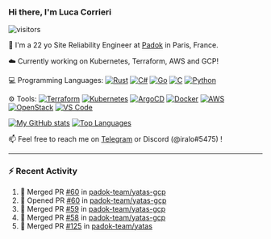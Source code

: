 ### Hi there, I'm Luca Corrieri

![visitors](https://visitor-badge.glitch.me/badge?page_id=corrieriluca.corrieriluca)

👋 I'm a 22 yo Site Reliability Engineer at [Padok](https://www.padok.fr/) in Paris, France.

☁️ Currently working on Kubernetes, Terraform, AWS and GCP!

💻 Programming Languages:
[![Rust](https://img.shields.io/badge/Rust-c14566?style=flat-square&logo=rust&logoColor=white)](#)
[![C#](https://img.shields.io/badge/C%23-1e9e25.svg?style=flat-square&logo=c%20sharp&logoColor=white)](#)
[![Go](https://img.shields.io/badge/Go-007d9c?style=flat-square&logo=go&logoColor=white)](#)
[![C](https://img.shields.io/badge/C-2570ae.svg?style=flat-square&logo=c&logoColor=white)](#)
[![Python](https://img.shields.io/badge/Python-3b78a7.svg?style=flat-square&logo=python&logoColor=white)](#)

⚙️ Tools:
[![Terraform](https://img.shields.io/badge/Terraform-7B42BC?style=flat-square&logo=terraform&logoColor=white)](#)
[![Kubernetes](https://img.shields.io/badge/Kubernetes-326CE5?style=flat-square&logo=kubernetes&logoColor=white)](#)
[![ArgoCD](https://img.shields.io/badge/ArgoCD-009485?style=flat-square&logo=argo&logoColor=white)](#)
[![Docker](https://img.shields.io/badge/Docker-2496ED?style=flat-square&logo=docker&logoColor=white)](#)
[![AWS](https://img.shields.io/badge/AWS-232F3E?style=flat-square&logo=amazonaws&logoColor=white)](#)
[![OpenStack](https://img.shields.io/badge/OpenStack-ED1944?style=flat-square&logo=openstack&logoColor=white)](#)
[![VS Code](https://img.shields.io/badge/VS%20Code-007ACC?style=flat-square&logo=visualstudiocode&logoColor=white)](#)

[![My GitHub stats](https://github-readme-stats.vercel.app/api?username=corrieriluca&hide_rank=true&count_private=true&include_all_commits=true&show_icons=true&theme=github_dark)](#)
[![Top Languages](https://github-readme-stats.vercel.app/api/top-langs/?username=corrieriluca&layout=compact&theme=github_dark)](#)

📫 Feel free to reach me on [Telegram](https://t.me/luccorri) or Discord (@iralo#5475) !

---

### :zap: Recent Activity

<!--START_SECTION:activity-->
1. 🎉 Merged PR [#60](https://github.com/padok-team/yatas-gcp/pull/60) in [padok-team/yatas-gcp](https://github.com/padok-team/yatas-gcp)
2. 💪 Opened PR [#60](https://github.com/padok-team/yatas-gcp/pull/60) in [padok-team/yatas-gcp](https://github.com/padok-team/yatas-gcp)
3. 🎉 Merged PR [#59](https://github.com/padok-team/yatas-gcp/pull/59) in [padok-team/yatas-gcp](https://github.com/padok-team/yatas-gcp)
4. 🎉 Merged PR [#58](https://github.com/padok-team/yatas-gcp/pull/58) in [padok-team/yatas-gcp](https://github.com/padok-team/yatas-gcp)
5. 🎉 Merged PR [#125](https://github.com/padok-team/yatas/pull/125) in [padok-team/yatas](https://github.com/padok-team/yatas)
<!--END_SECTION:activity-->
